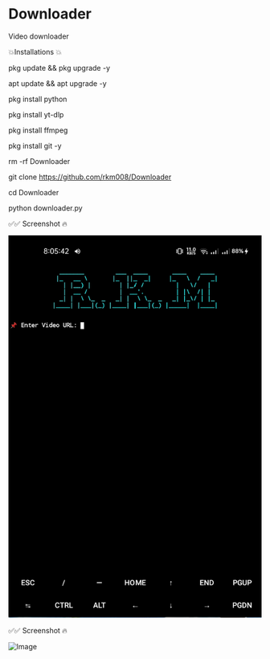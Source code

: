 # Downloader
Video downloader 


 💥Installations 💥


pkg update && pkg upgrade -y

apt update && apt upgrade -y

pkg install python

pkg install yt-dlp

pkg install ffmpeg 

pkg install git -y

rm -rf Downloader

git clone https://github.com/rkm008/Downloader

cd Downloader

python downloader.py




✅✅ Screenshot 🔥

![Image](images/Screenshot_2025-06-19-20-05-54-64_84d3000e3f4017145260f7618db1d683.jpg)


✅✅ Screenshot 🔥

![Image](Screenshot_2025-06-19-20-08-21-81_84d3000e3f4017145260f7618db1d683.jpg)

